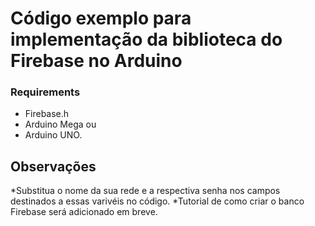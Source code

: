 # Código exemplo para implementação da biblioteca do Firebase no Arduino 

### Requirements
* Firebase.h
* Arduino Mega ou
* Arduino UNO.

## Observações
*Substitua o nome da sua rede e a respectiva senha nos campos destinados a essas varivéis no código. 
*Tutorial de como criar o banco Firebase será adicionado em breve.
